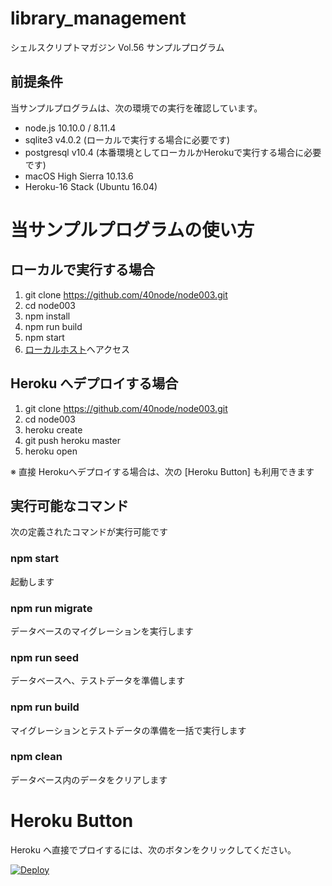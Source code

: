 # library_management
シェルスクリプトマガジン Vol.56 サンプルプログラム

## 前提条件

当サンプルプログラムは、次の環境での実行を確認しています。

- node.js 10.10.0 / 8.11.4
- sqlite3 v4.0.2 (ローカルで実行する場合に必要です)
- postgresql v10.4 (本番環境としてローカルかHerokuで実行する場合に必要です)
- macOS High Sierra 10.13.6
- Heroku-16 Stack (Ubuntu 16.04)

# 当サンプルプログラムの使い方

## ローカルで実行する場合

1. git clone https://github.com/40node/node003.git
2. cd node003
3. npm install
4. npm run build
5. npm start
6. [ローカルホスト](http://localhost:3000/books/)へアクセス

## Heroku へデプロイする場合

1. git clone https://github.com/40node/node003.git
2. cd node003
3. heroku create
4. git push heroku master
5. heroku open

※ 直接 Herokuへデプロイする場合は、次の [Heroku Button] も利用できます

## 実行可能なコマンド

次の定義されたコマンドが実行可能です

### npm start

起動します

### npm run migrate

データベースのマイグレーションを実行します

### npm run seed

データベースへ、テストデータを準備します

### npm run build

マイグレーションとテストデータの準備を一括で実行します

### npm clean

データベース内のデータをクリアします

# Heroku Button

Heroku へ直接でプロイするには、次のボタンをクリックしてください。

[![Deploy](https://www.herokucdn.com/deploy/button.svg)](https://heroku.com/deploy)
